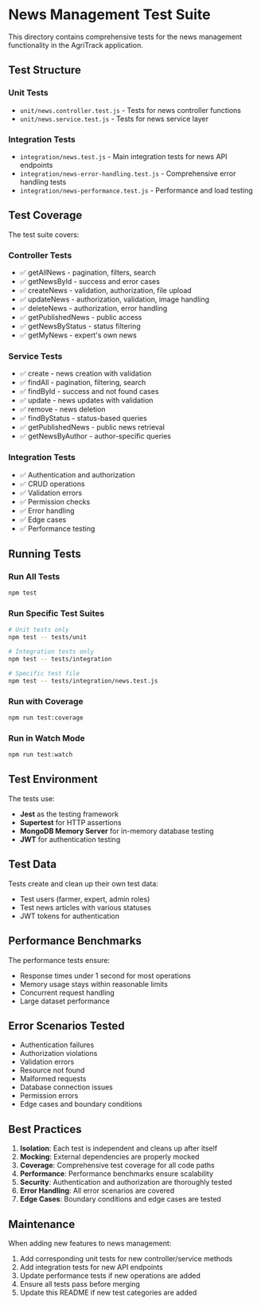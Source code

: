 # News Management Test Suite

This directory contains comprehensive tests for the news management functionality in the AgriTrack application.

## Test Structure

### Unit Tests
- `unit/news.controller.test.js` - Tests for news controller functions
- `unit/news.service.test.js` - Tests for news service layer

### Integration Tests
- `integration/news.test.js` - Main integration tests for news API endpoints
- `integration/news-error-handling.test.js` - Comprehensive error handling tests
- `integration/news-performance.test.js` - Performance and load testing

## Test Coverage

The test suite covers:

### Controller Tests
- ✅ getAllNews - pagination, filters, search
- ✅ getNewsById - success and error cases
- ✅ createNews - validation, authorization, file upload
- ✅ updateNews - authorization, validation, image handling
- ✅ deleteNews - authorization, error handling
- ✅ getPublishedNews - public access
- ✅ getNewsByStatus - status filtering
- ✅ getMyNews - expert's own news

### Service Tests
- ✅ create - news creation with validation
- ✅ findAll - pagination, filtering, search
- ✅ findById - success and not found cases
- ✅ update - news updates with validation
- ✅ remove - news deletion
- ✅ findByStatus - status-based queries
- ✅ getPublishedNews - public news retrieval
- ✅ getNewsByAuthor - author-specific queries

### Integration Tests
- ✅ Authentication and authorization
- ✅ CRUD operations
- ✅ Validation errors
- ✅ Permission checks
- ✅ Error handling
- ✅ Edge cases
- ✅ Performance testing

## Running Tests

### Run All Tests
```bash
npm test
```

### Run Specific Test Suites
```bash
# Unit tests only
npm test -- tests/unit

# Integration tests only
npm test -- tests/integration

# Specific test file
npm test -- tests/integration/news.test.js
```

### Run with Coverage
```bash
npm run test:coverage
```

### Run in Watch Mode
```bash
npm run test:watch
```

## Test Environment

The tests use:
- **Jest** as the testing framework
- **Supertest** for HTTP assertions
- **MongoDB Memory Server** for in-memory database testing
- **JWT** for authentication testing

## Test Data

Tests create and clean up their own test data:
- Test users (farmer, expert, admin roles)
- Test news articles with various statuses
- JWT tokens for authentication

## Performance Benchmarks

The performance tests ensure:
- Response times under 1 second for most operations
- Memory usage stays within reasonable limits
- Concurrent request handling
- Large dataset performance

## Error Scenarios Tested

- Authentication failures
- Authorization violations
- Validation errors
- Resource not found
- Malformed requests
- Database connection issues
- Permission errors
- Edge cases and boundary conditions

## Best Practices

1. **Isolation**: Each test is independent and cleans up after itself
2. **Mocking**: External dependencies are properly mocked
3. **Coverage**: Comprehensive test coverage for all code paths
4. **Performance**: Performance benchmarks ensure scalability
5. **Security**: Authentication and authorization are thoroughly tested
6. **Error Handling**: All error scenarios are covered
7. **Edge Cases**: Boundary conditions and edge cases are tested

## Maintenance

When adding new features to news management:
1. Add corresponding unit tests for new controller/service methods
2. Add integration tests for new API endpoints
3. Update performance tests if new operations are added
4. Ensure all tests pass before merging
5. Update this README if new test categories are added

